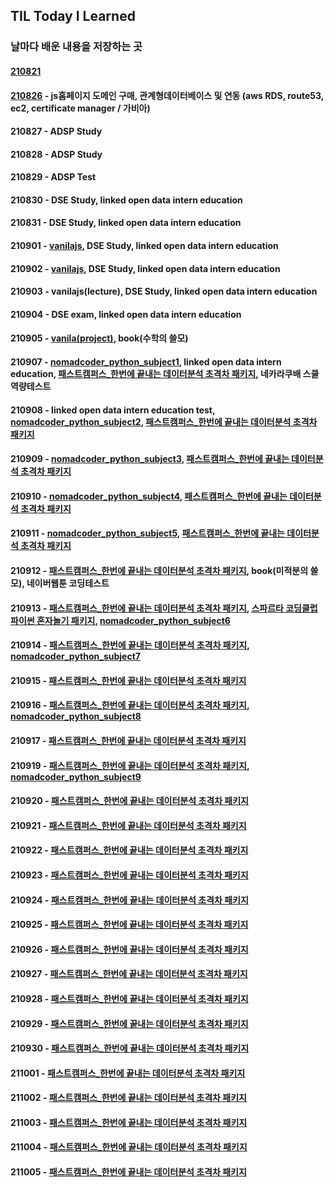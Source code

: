 ## TIL Today I Learned
### 날마다 배운 내용을 저장하는 곳

#### [210821](https://github.com/keepithunnyt/TIL/blob/main/210821)

#### [210826](https://www.facameats-ksg.shop/) - js홈페이지 도메인 구매, 관계형데이터베이스 및 연동 (aws RDS, route53, ec2, certificate manager / 가비아) 

#### 210827 - ADSP Study

#### 210828 - ADSP Study

#### 210829 - ADSP Test

#### 210830 - DSE Study, linked open data intern education

#### 210831 - DSE Study, linked open data intern education

#### 210901 - [vanilajs](https://codesandbox.io/s/vanilajs-challenge6-xo48g?file=/src/index.js:0-675), DSE Study, linked open data intern education

#### 210902 - [vanilajs](https://codesandbox.io/s/vanilajs-challenge6-cdqdz?file=/src/style.css:0-282), DSE Study, linked open data intern education

#### 210903 - vanilajs(lecture), DSE Study, linked open data intern education

#### 210904 - DSE exam, linked open data intern education

#### 210905 - [vanila(project)](https://keepithunnyt.github.io/nomad_vanilajs_project/), book(수학의 쓸모)

#### 210907 - [nomadcoder_python_subject1](https://replit.com/@keepithunnyt/Day-Two-Blueprint), linked open data intern education, [패스트캠퍼스_한번에 끝내는 데이터분석 초격차 패키지](https://blog.naver.com/altks011/222498390143), 네카라쿠배 스쿨 역량테스트

#### 210908 - linked open data intern education test, [nomadcoder_python_subject2](https://replit.com/@keepithunnyt/Day-Three-Blueprint), [패스트캠퍼스_한번에 끝내는 데이터분석 초격차 패키지](https://blog.naver.com/altks011/222499681857)

#### 210909 - [nomadcoder_python_subject3](https://replit.com/@keepithunnyt/Day-Four-Blueprint), [패스트캠퍼스_한번에 끝내는 데이터분석 초격차 패키지](https://blog.naver.com/altks011/222500122463)

#### 210910 - [nomadcoder_python_subject4](https://replit.com/@keepithunnyt/Day-Five-Blueprint), [패스트캠퍼스_한번에 끝내는 데이터분석 초격차 패키지](https://blog.naver.com/altks011/222501213527)

#### 210911 - [nomadcoder_python_subject5](https://replit.com/@keepithunnyt/Day-Six-Blueprint), [패스트캠퍼스_한번에 끝내는 데이터분석 초격차 패키지](https://blog.naver.com/altks011/222502292473)

#### 210912 - [패스트캠퍼스_한번에 끝내는 데이터분석 초격차 패키지](https://blog.naver.com/altks011/222503321360), book(미적분의 쓸모), 네이버웹툰 코딩테스트

#### 210913 - [패스트캠퍼스_한번에 끝내는 데이터분석 초격차 패키지](https://blog.naver.com/altks011/222504209897), [스파르타 코딩클럽 파이썬 혼자놀기 패키지](https://velog.io/@keepithunnyt/%EC%8A%A4%ED%8C%8C%EB%A5%B4%ED%83%80-%EC%BD%94%EB%94%A9%ED%81%B4%EB%9F%BD1), [nomadcoder_python_subject6](https://replit.com/@keepithunnyt/Day-Eight-Blueprint)

#### 210914 - [패스트캠퍼스_한번에 끝내는 데이터분석 초격차 패키지](https://blog.naver.com/altks011/222505584651), [nomadcoder_python_subject7](https://replit.com/@keepithunnyt/Day-Nine-and-Ten-Blueprint)

#### 210915 - [패스트캠퍼스_한번에 끝내는 데이터분석 초격차 패키지](https://blog.naver.com/altks011/222507074575)

#### 210916 - [패스트캠퍼스_한번에 끝내는 데이터분석 초격차 패키지](https://blog.naver.com/altks011/222508126338), [nomadcoder_python_subject8](https://replit.com/@keepithunnyt/Day-Eleven-Blueprint)

#### 210917 - [패스트캠퍼스_한번에 끝내는 데이터분석 초격차 패키지](https://blog.naver.com/altks011/222508922010)

#### 210919 - [패스트캠퍼스_한번에 끝내는 데이터분석 초격차 패키지](https://blog.naver.com/altks011/222510889308), [nomadcoder_python_subject9](https://replit.com/@keepithunnyt/Day-Thirteen-and-Fourteen)

#### 210920 - [패스트캠퍼스_한번에 끝내는 데이터분석 초격차 패키지](https://blog.naver.com/altks011/222511702124)

#### 210921 - [패스트캠퍼스_한번에 끝내는 데이터분석 초격차 패키지](https://blog.naver.com/altks011/222511715825)

#### 210922 - [패스트캠퍼스_한번에 끝내는 데이터분석 초격차 패키지](https://blog.naver.com/altks011/222511723067)

#### 210923 - [패스트캠퍼스_한번에 끝내는 데이터분석 초격차 패키지](https://blog.naver.com/altks011/222514479089)

#### 210924 - [패스트캠퍼스_한번에 끝내는 데이터분석 초격차 패키지](https://blog.naver.com/altks011/222515158585)

#### 210925 - [패스트캠퍼스_한번에 끝내는 데이터분석 초격차 패키지](https://blog.naver.com/altks011/222516605051)

#### 210926 - [패스트캠퍼스_한번에 끝내는 데이터분석 초격차 패키지](https://blog.naver.com/altks011/222517551581)

#### 210927 - [패스트캠퍼스_한번에 끝내는 데이터분석 초격차 패키지](https://blog.naver.com/altks011/222517957992)

#### 210928 - [패스트캠퍼스_한번에 끝내는 데이터분석 초격차 패키지](https://blog.naver.com/altks011/222519319599)

#### 210929 - [패스트캠퍼스_한번에 끝내는 데이터분석 초격차 패키지](https://blog.naver.com/altks011/222520543448)

#### 210930 - [패스트캠퍼스_한번에 끝내는 데이터분석 초격차 패키지](https://blog.naver.com/altks011/222521526217)

#### 211001 - [패스트캠퍼스_한번에 끝내는 데이터분석 초격차 패키지](https://blog.naver.com/altks011/222522737581)

#### 211002 - [패스트캠퍼스_한번에 끝내는 데이터분석 초격차 패키지](https://blog.naver.com/altks011/222524367555)

#### 211003 - [패스트캠퍼스_한번에 끝내는 데이터분석 초격차 패키지](https://blog.naver.com/altks011/222525005048)

#### 211004 - [패스트캠퍼스_한번에 끝내는 데이터분석 초격차 패키지](https://blog.naver.com/altks011/222526447633)

#### 211005 - [패스트캠퍼스_한번에 끝내는 데이터분석 초격차 패키지](https://blog.naver.com/altks011/222527673637)
